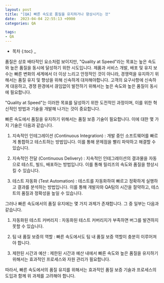 ```yaml
---
layout: post
title: "[QA] 빠른 속도로 품질을 유지하거나 향상시키는 것"
date:  2023-04-04 22:55:13 +0900
categories: QA

tags:
- QA
---
```



* 목차
{:toc}
_

품질은 상호 배타적인 요소처럼 보이지만, 
"Quality at Speed"라는 목표는 높은 속도와 높은 품질을 동시에 달성하기 위한 시도입니다. 
제품과 서비스 개발, 배포 및 유지 보수는 빠른 변화의 세계에서 더 이상 느리고 안정적인 것이 아니라, 경쟁력을 유지하기 위해서는 품질 유지 및 향상을 위해 신속하게 대처해야합니다. 
고객의 요구사항에 신속하게 대응하고, 경쟁 환경에서 끊임없이 발전하기 위해서는 높은 속도와 높은 품질이 동시에 필요합니다. 

"Quality at Speed"는 이러한 목표를 달성하기 위한 도전적인 과정이며, 이를 위한 혁신적인 방법과 기술을 개발해 나가는 것이 중요합니다.

빠른 속도에서 품질을 유지하기 위해서는 품질 보증 기술이 필요합니다. 이에 대한 몇 가지 기술은 다음과 같습니다.

1. 지속적인 인테그레이션 (Continuous Integration) : 개발 중인 소프트웨어를 빠르게 통합하고 테스트하는 방법입니다. 이를 통해 문제점을 빨리 파악하고 해결할 수 있습니다.

2. 지속적인 전달 (Continuous Delivery) : 지속적인 인테그레이션의 결과물을 자동으로 테스트, 빌드, 배포하는 방법입니다. 이를 통해 릴리즈의 속도와 품질을 향상시킬 수 있습니다.

3. 테스트 자동화 (Test Automation) : 테스트를 자동화하여 빠르고 정확하게 실행하고 결과를 분석하는 방법입니다. 이를 통해 개발자와 QA팀의 시간을 절약하고, 테스트의 품질과 정확성을 높일 수 있습니다.

그러나 빠른 속도에서의 품질 유지에는 몇 가지 과제가 존재합니다. 그 중 일부는 다음과 같습니다.

1. 자동화된 테스트 커버리지 : 자동화된 테스트 커버리지가 부족하면 버그를 발견하지 못할 수 있습니다.

2. 팀 내 품질 보증의 역할 : 빠른 속도에서도 팀 내 품질 보증 역할이 충분히 이루어져야 합니다.

3. 제한된 시간과 예산 : 제한된 시간과 예산 내에서 빠른 속도와 높은 품질을 유지하기 위해서는 효과적인 프로세스와 자원 관리가 필요합니다.

따라서, 빠른 속도에서의 품질 유지를 위해서는 효과적인 품질 보증 기술과 프로세스의 도입과 함께 위 과제를 고려해야 합니다.

